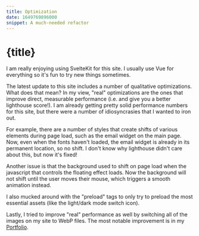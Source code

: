 ```yaml
---
title: Optimization
date: 1649769896000
snippet: A much-needed refactor
---
```


# {title}

I am really enjoying using SvelteKit for this site. I usually use Vue for everything so it's fun to try new things sometimes.

The latest update to this site includes a number of qualitative optimizations. What does that mean? In my view, "real" optimizations are the ones that improve direct, measurable performance (i.e. and give you a better lighthouse score!). I am already getting pretty solid performance numbers for this site, but there were a number of idiosyncrasies that I wanted to iron out.

For example, there are a number of styles that create shifts of various elements during page load, such as the email widget on the main page. Now, even when the fonts haven't loaded, the email widget is already in its permanent location, so no shift. I don't know why lighthouse didn't care about this, but now it's fixed!

Another issue is that the background used to shift on page load when the javascript that controls the floating effect loads. Now the background will not shift until the user moves their mouse, which triggers a smooth animation instead.

I also mucked around with the "preload" tags to only try to preload the most essential assets (like the light/dark mode switch icon).

Lastly, I tried to improve "real" performance as well by switching all of the images on my site to WebP files. The most notable improvement is in my [Portfolio](/portfolio).